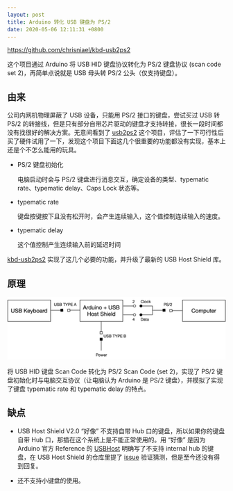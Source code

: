 ```yaml
---
layout: post
title: Arduino 转化 USB 键盘为 PS/2
date: 2020-05-06 12:11:31 +0800
---
```


<https://github.com/chrisniael/kbd-usb2ps2>

这个项目通过 Arduino 将 USB HID 键盘协议转化为 PS/2 键盘协议 (scan code set 2)，再简单点说就是 USB 母头转 PS/2 公头（仅支持键盘）。

## 由来

公司内网机物理屏蔽了 USB 设备，只能用 PS/2 接口的键盘，尝试买过 USB 转 PS/2 的转接线，但是只有部分自带芯片驱动的键盘才支持转接，很长一段时间都没有找很好的解决方案。无意间看到了 [usb2ps2](https://github.com/limao693/usb2ps2) 这个项目，评估了一下可行性后买了硬件试用了一下，发现这个项目下面这几个很重要的功能都没有实现，基本上还是个不怎么能用的玩具。

* PS/2 键盘初始化

  电脑启动时会与 PS/2 键盘进行消息交互，确定设备的类型、typematic rate、typematic delay、Caps Lock 状态等。

* typematic rate

  键盘按键按下且没有松开时，会产生连续输入，这个值控制连续输入的速度。

* typematic delay

  这个值控制产生连续输入前的延迟时间

[kbd-usb2ps2](https://github.com/chrisniael/kbd-usb2ps2) 实现了这几个必要的功能，并升级了最新的 USB Host Shield 库。

## 原理

![](/assets/img/2020-05-06-keyboard-usb2ps2.png)

将 USB HID 键盘 Scan Code 转化为 PS/2 Scan Code (set 2)，实现了 PS/2 键盘初始化时与电脑交互协议（让电脑认为 Arduino 是 PS/2 键盘），并模拟了实现了键盘 typematic rate 和 typematic delay 的特点。

## 缺点

* USB Host Shield V2.0 “好像” 不支持自带 Hub 口的键盘，所以如果你的键盘自带 Hub 口，那插在这个系统上是不能正常使用的。用 “好像” 是因为 Arduino 官方 Reference 的 [USBHost](https://www.arduino.cc/en/Reference/USBHost) 明确写了不支持 internal hub 的键盘，在 USB Host Shield 的仓库里提了 [issue](https://github.com/felis/USB_Host_Shield_2.0/issues/518) 验证猜测，但是至今还没有得到回复。

* 还不支持小键盘的使用。
